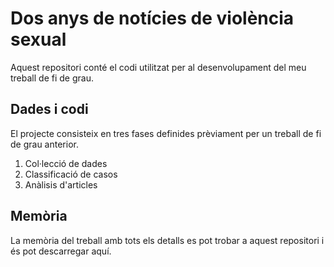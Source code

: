 # Dos anys de notícies de violència sexual

Aquest repositori conté el codi utilitzat per al desenvolupament del meu treball de fi de grau.

## Dades i codi
El projecte consisteix en tres fases definides prèviament per un treball de fi de grau anterior.
1. Col·lecció de dades
2. Classificació de casos
3. Anàlisis d'articles

## Memòria
La memòria del treball amb tots els detalls es pot trobar a aquest repositori i és pot descarregar aquí.
